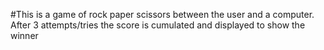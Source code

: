 #This is a game of rock paper scissors between the user and a computer. After 3 attempts/tries the score is cumulated and displayed to show the winner 

